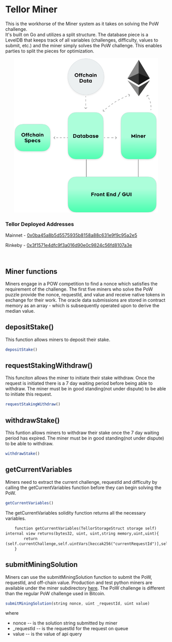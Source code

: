 
# Tellor Miner

This is the workhorse of the Miner system as it takes on solving the PoW challenge.  
It's built on Go and utilizes a split structure.  The database piece is a LevelDB that keeps track of all variables (challenges, difficulty, values to submit, etc.) and the miner simply solves the PoW challenge.  This enables parties to split the pieces for optimization.

<p align="center">
    <img src= './img/minerspecs.png' width="450" alt='MinerSpecs' />
</p>


### Tellor Deployed Addresses

Mainnet - [0x0ba45a8b5d5575935b8158a88c631e9f9c95a2e5](https://etherscan.io/address/0x0ba45a8b5d5575935b8158a88c631e9f9c95a2e5)

Rinkeby - [0x3f1571e4dfc9f3a016d90e0c9824c56fd8107a3e](https://rinkeby.etherscan.io/address/0x3f1571e4dfc9f3a016d90e0c9824c56fd8107a3e)

</br>

## Miner functions <a name="miner-fx"> </a>  
Miners engage in a POW competition to find a nonce which satisfies the requirement of the challenge.  The first five miners who solve the PoW puzzle provide the nonce, requestId, and value and receive native tokens in exchange for their work.  The oracle data submissions are stored in contract memory as an array - which is subsequently operated upon to derive the median value.

## depositStake()

This function allows miners to deposit their stake.

```javascript
depositStake() 
```
## requestStakingWithdraw()

This funciton allows the miner to initiate their stake withdraw. Once the request is initiated there is a 7 day waiting period before being able to withdraw. The miner must be in good standing(not under dispute) to be able to initiate this request.

```javascript
requestStakingWithdraw()
```

## withdrawStake()

This funtion allows miners to withdraw their stake once the 7 day waiting period has expired. The miner must be in good standing(not under dispute) to be able to withdraw. 

```javascript
withdrawStake()
```

## getCurrentVariables
Miners need to extract the current challenge, requestId and difficulty by calling the getCurrentVariables function before they can begin solving the PoW.

```javascript
getCurrentVariables()
```

The getCurrentVariables solidity function returns all the necessary variables. 
```solidity
    function getCurrentVariables(TellorStorageStruct storage self) internal view returns(bytes32, uint, uint,string memory,uint,uint){    
        return (self.currentChallenge,self.uintVars[keccak256("currentRequestId")],self.uintVars[keccak256("difficulty")],self.requestDetails[self.uintVars[keccak256("currentRequestId")]].queryString,self.requestDetails[self.uintVars[keccak256("currentRequestId")]].apiUintVars[keccak256("granularity")],self.requestDetails[self.uintVars[keccak256("currentRequestId")]].apiUintVars[keccak256("totalTip")]);
    }
```
## submitMiningSolution
Miners can use the submitMiningSolution function to submit the PoW, requestId, and off-chain value. Production and test python miners are available under the miner subdirectory [here](./miner/).  The PoW challenge is different than the regular PoW challenge used in Bitcoin. 

```javascript
submitMiningSolution(string nonce, uint _requestId, uint value)
```
where 
  * nonce -- is the solution string submitted by miner
  * \_requestId -- is the requestId for the request on queue
  * value -- is the value of api query